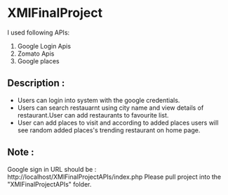 # XMlFinalProject
I used following APIs:
1. Google Login Apis
2. Zomato Apis
3. Google places 
 
## Description :
 - Users can login into system with the google credentials.
 - Users can search restauarnt using city name and view details of restaurant.User can add restaurants to favourite list.
 - User can add places to visit and according to added places users will see random added places's trending restaurant on home page.
 
 ## Note :
 Google sign in URL should be : http://localhost/XMlFinalProjectAPIs/index.php 
 Please pull project into the "XMlFinalProjectAPIs" folder.
 
